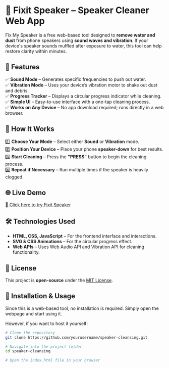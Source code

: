 # 📢 Fixit Speaker – Speaker Cleaner Web App  

Fix My Speaker is a free web-based tool designed to **remove water and dust** from phone speakers using **sound waves and vibration**. If your device's speaker sounds muffled after exposure to water, this tool can help restore clarity within minutes.  

## 🚀 Features  

✅ **Sound Mode** – Generates specific frequencies to push out water.  
✅ **Vibration Mode** – Uses your device’s vibration motor to shake out dust and debris.  
✅ **Progress Tracker** – Displays a circular progress indicator while cleaning.  
✅ **Simple UI** – Easy-to-use interface with a one-tap cleaning process.  
✅ **Works on Any Device** – No app download required; runs directly in a web browser.  

## 🎯 How It Works  

1️⃣ **Choose Your Mode** – Select either **Sound** or **Vibration** mode.  
2️⃣ **Position Your Device** – Place your phone **speaker-down** for best results.  
3️⃣ **Start Cleaning** – Press the **"PRESS"** button to begin the cleaning process.  
4️⃣ **Repeat if Necessary** – Run multiple times if the speaker is heavily clogged.  

## 🌐 Live Demo  
[🔗 Click here to try Fixit Speaker](https://your-live-demo-link.com)  

## 🛠️ Technologies Used  
- **HTML, CSS, JavaScript** – For the frontend interface and interactions.  
- **SVG & CSS Animations** – For the circular progress effect.  
- **Web APIs** – Uses Web Audio API and Vibration API for cleaning functionality.  

## 📜 License  
This project is **open-source** under the [MIT License](LICENSE).  

## 📂 Installation & Usage  

Since this is a web-based tool, no installation is required. Simply open the webpage and start using it.  

However, if you want to host it yourself:  

```bash
# Clone the repository
git clone https://github.com/yourusername/speaker-cleansing.git

# Navigate into the project folder
cd speaker-cleansing

# Open the index.html file in your browser



